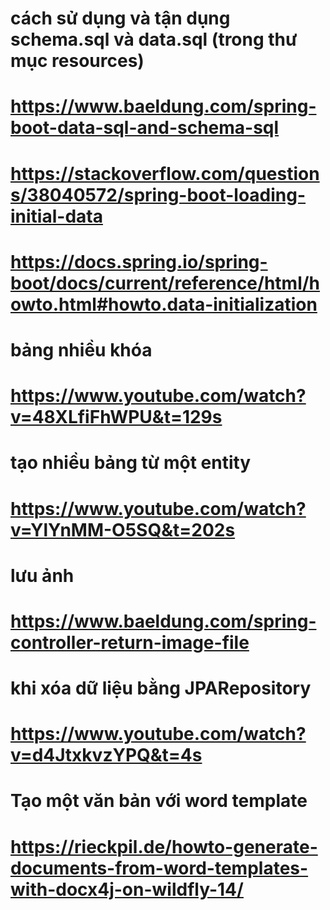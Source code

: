 # cách sử dụng và tận dụng  schema.sql và data.sql (trong thư mục resources)
# https://www.baeldung.com/spring-boot-data-sql-and-schema-sql
# https://stackoverflow.com/questions/38040572/spring-boot-loading-initial-data
# https://docs.spring.io/spring-boot/docs/current/reference/html/howto.html#howto.data-initialization

# bảng nhiều khóa
# https://www.youtube.com/watch?v=48XLfiFhWPU&t=129s

# tạo nhiều bảng từ một entity
# https://www.youtube.com/watch?v=YlYnMM-O5SQ&t=202s

# lưu ảnh
# https://www.baeldung.com/spring-controller-return-image-file

# khi xóa dữ liệu bằng JPARepository
# https://www.youtube.com/watch?v=d4JtxkvzYPQ&t=4s

# Tạo một văn bản với word template
# https://rieckpil.de/howto-generate-documents-from-word-templates-with-docx4j-on-wildfly-14/